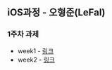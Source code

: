 ## iOS과정 - 오형준(LeFal)

### 1주차 과제
* week1 - [링크](https://github.com/LeFal/boostcamp_iOS_LeFal/tree/master/week1)
* week2 - [링크](week2/README.md)
